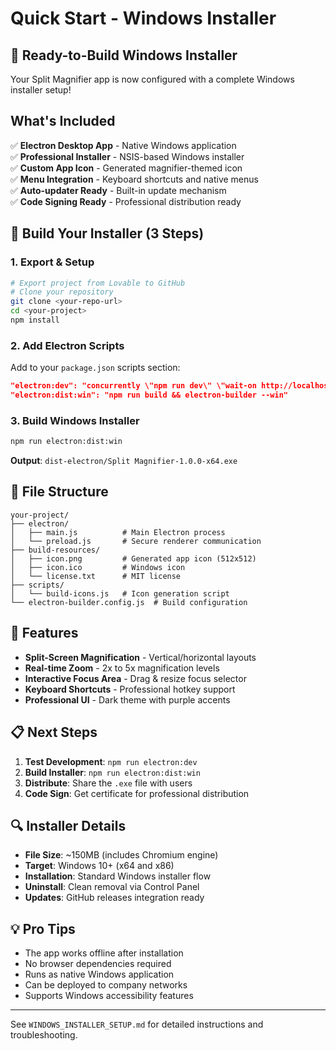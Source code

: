 # Quick Start - Windows Installer

## 🚀 Ready-to-Build Windows Installer

Your Split Magnifier app is now configured with a complete Windows installer setup!

## What's Included

✅ **Electron Desktop App** - Native Windows application  
✅ **Professional Installer** - NSIS-based Windows installer  
✅ **Custom App Icon** - Generated magnifier-themed icon  
✅ **Menu Integration** - Keyboard shortcuts and native menus  
✅ **Auto-updater Ready** - Built-in update mechanism  
✅ **Code Signing Ready** - Professional distribution ready  

## 🔧 Build Your Installer (3 Steps)

### 1. Export & Setup
```bash
# Export project from Lovable to GitHub
# Clone your repository
git clone <your-repo-url>
cd <your-project>
npm install
```

### 2. Add Electron Scripts
Add to your `package.json` scripts section:
```json
"electron:dev": "concurrently \"npm run dev\" \"wait-on http://localhost:8080 && electron electron/main.js\"",
"electron:dist:win": "npm run build && electron-builder --win"
```

### 3. Build Windows Installer
```bash
npm run electron:dist:win
```

**Output**: `dist-electron/Split Magnifier-1.0.0-x64.exe`

## 📁 File Structure

```
your-project/
├── electron/
│   ├── main.js          # Main Electron process
│   └── preload.js       # Secure renderer communication
├── build-resources/
│   ├── icon.png         # Generated app icon (512x512)
│   ├── icon.ico         # Windows icon
│   └── license.txt      # MIT license
├── scripts/
│   └── build-icons.js   # Icon generation script
└── electron-builder.config.js  # Build configuration
```

## 🎯 Features

- **Split-Screen Magnification** - Vertical/horizontal layouts
- **Real-time Zoom** - 2x to 5x magnification levels
- **Interactive Focus Area** - Drag & resize focus selector
- **Keyboard Shortcuts** - Professional hotkey support
- **Professional UI** - Dark theme with purple accents

## 📋 Next Steps

1. **Test Development**: `npm run electron:dev`
2. **Build Installer**: `npm run electron:dist:win`
3. **Distribute**: Share the `.exe` file with users
4. **Code Sign**: Get certificate for professional distribution

## 🔍 Installer Details

- **File Size**: ~150MB (includes Chromium engine)
- **Target**: Windows 10+ (x64 and x86)
- **Installation**: Standard Windows installer flow
- **Uninstall**: Clean removal via Control Panel
- **Updates**: GitHub releases integration ready

## 💡 Pro Tips

- The app works offline after installation
- No browser dependencies required
- Runs as native Windows application
- Can be deployed to company networks
- Supports Windows accessibility features

---

See `WINDOWS_INSTALLER_SETUP.md` for detailed instructions and troubleshooting.